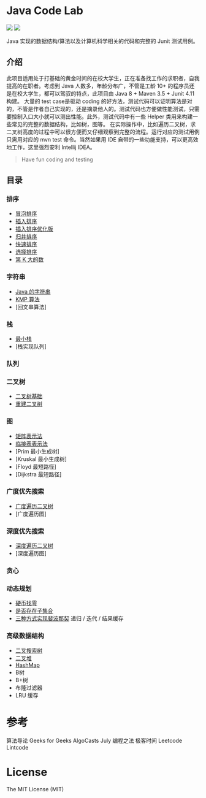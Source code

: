 # Java Code Lab
![](https://img.shields.io/badge/maven-3.5.x-green.svg) ![](https://img.shields.io/badge/junit-4.11-green.svg)

Java 实现的数据结构/算法以及计算机科学相关的代码和完整的 Junit 测试用例。

## 介绍
此项目适用处于打基础的黄金时间的在校大学生，正在准备找工作的求职者，自我提高的在职者。考虑到 Java 人数多，年龄分布广，不管是工龄 10+ 的程序员还是在校大学生，都可以驾驭的特点，此项目由 Java 8 + Maven 3.5 + Junit 4.11 构建。
大量的 test case是驱动 coding 的好方法，测试代码可以证明算法是对的，不管是作者自己实现的，还是摘录他人的。测试代码也方便做性能测试，只需要控制入口大小就可以测出性能。此外，测试代码中有一些 Helper 类用来构建一些常见的完整的数据结构，比如树，图等。
在实际操作中，比如遍历二叉树，求二叉树高度的过程中可以很方便而又仔细观察到完整的流程。运行对应的测试用例只需用对应的 mvn test 命令。当然如果用 IDE 自带的一些功能支持，可以更高效地工作，这里强烈安利 Intellij IDEA。

> Have fun coding and testing

## 目录

### 排序
* [冒泡排序](./src/main/java/org/razertory/javacodelab/sort/BubbleSort.java)
* [插入排序](./src/main/java/org/razertory/javacodelab/sort/InsertSort.java)
* [插入排序优化版](./src/main/java/org/razertory/javacodelab/sort/InsertOptimizeSort.java)
* [归并排序](./src/main/java/org/razertory/javacodelab/sort/MergeSort.java)
* [快速排序](./src/main/java/org/razertory/javacodelab/sort/QuickSort.java)
* [选择排序](./src/main/java/org/razertory/javacodelab/sort/SelectionSort.java)
* [第 K 大的数](./src/main/java/org/razertory/javacodelab/sort/KthBigest.java)

### 字符串
* [Java 的字符串](./src/main/java/org/razertory/javacodelab/string/StringEqual.java)
* [KMP 算法](./src/main/java/org/razertory/javacodelab/string/KMP.java)
* [回文串算法]

### 栈
* [最小栈](./src/main/java/org/razertory/javacodelab/stack/StackWithMin.java)
* [栈实现队列]

### 队列

### 二叉树
* [二叉树基础](./src/main/java/org/razertory/javacodelab/tree/Tree.java)
* [重建二叉树](./src/main/java/org/razertory/javacodelab/tree/RebuildTree.java)

### 图
* [矩阵表示法](./src/main/java/org/razertory/javacodelab/graph/matrix)
* [临接表表示法](./src/main/java/org/razertory/javacodelab/graph/adjacency)
* [Prim 最小生成树]
* [Kruskal 最小生成树]
* [Floyd 最短路径]
* [Dijkstra 最短路径]

### 广度优先搜索
* [广度遍历二叉树](./src/main/java/org/razertory/javacodelab/bfs/Tree.java)
* [广度遍历图]

### 深度优先搜索
* [深度遍历二叉树](./src/main/java/org/razertory/javacodelab/dfs/Tree.java)
* [深度遍历图]

### 贪心

### 动态规划
* [硬币找零](./src/main/java/org/razertory/javacodelab/dp/Coin.java)
* [是否存在子集合](./src/main/java/org/razertory/javacodelab/dp/SubsetSum.java)
* [三种方式实现斐波那契](./src/main/java/org/razertory/javacodelab/dp/Fibonacci.java) 递归 / 迭代 / 结果缓存

### 高级数据结构
* [二叉搜索树]()
* [二叉堆]()
* [HashMap](./src/main/java/org/razertory/javacodelab/mycollections/MyHashMap.java)
* B树
* B+树
* 布隆过滤器
* LRU 缓存

# 参考
算法导论
Geeks for Geeks
AlgoCasts
July 编程之法
极客时间
Leetcode
Lintcode

# License
The MIT License (MIT)

